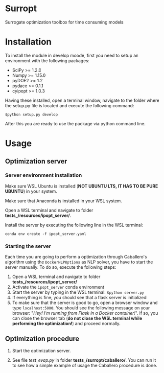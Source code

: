 # Surropt
Surrogate optimization toolbox for time consuming models

# Installation
To install the module in develop moode, first you need to setup an environment with the following packages:

- SciPy >= 1.2.0
- Numpy >= 1.15.0
- pyDOE2 >= 1.2
- pydace >= 0.1.1
- cyipopt >= 1.0.3

Having these installed, open a terminal window, navigate to the folder where the setup.py file is located and execute the following command:
```
$python setup.py develop
```

After this you are ready to use the package via python command line.

# Usage

## Optimization server
### Server environment installation
Make sure WSL Ubuntu is installed (**NOT UBUNTU LTS, IT HAS TO BE PURE UBUNTU**) in your system.

Make sure that Anaconda is installed in your WSL system.

Open a WSL terminal and navigate to folder **tests_/resources/ipopt_server/**.

Install the server by executing the following line in the WSL terminal:

```
conda env create -f ipopt_server.yaml
```

### Starting the server
Each time you are going to perform a optimization through Caballero's algorithm using the `DockerNLPOptions` as NLP solver, you have to start the server manually. To do so, execute the following steps:

1. Open a WSL terminal and navigate to folder **tests_/resources/ipopt_server/**
2. Activate the `ipopt_server` conda environment
3. Start the server by typing in the WSL terminal: ```$python server.py```
4. If everything is fine, you should see that a flask server is initialized
5. To make sure that the server is good to go, open a browser window and type `localhost:5000`. You should see the following message on your browser: "*Hey! I'm running from Flask in a Docker container!*". If so, you can close the browser tab (**do not close the WSL terminal while performing the optimization!**) and proceed normally.

## Optimization procedure
1. Start the optimization server.

2. See file *test_evap.py* in folder **tests_/surropt/caballero/**. You can run it to see how a simple example of usage the Caballero procedure is done.